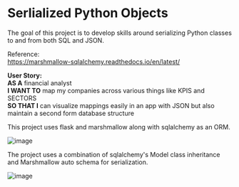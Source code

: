 # Serlialized Python Objects

The goal of this project is to develop skills around serializing Python classes to and from both SQL and JSON.

Reference:<br>
https://marshmallow-sqlalchemy.readthedocs.io/en/latest/

<b>User Story:</b><br>
<b>AS A</b> financial analyst<br>
<b>I WANT TO</b> map my companies across various things like KPIS and SECTORS<br>
<b>SO THAT I</b> can visualize mappings easily in an app with JSON but also maintain a second form database structure

This project uses flask and marshmallow along with sqlalchemy as an ORM.

![image](https://user-images.githubusercontent.com/39496491/222187293-2ac82371-ec90-40ca-807e-20cd15746bbf.png)

The project uses a combination of sqlalchemy's Model class inheritance and Marshmallow auto schema for serialization.

![image](https://user-images.githubusercontent.com/39496491/222187629-3cfd8593-057e-4090-a89e-56e28a4974de.png)
